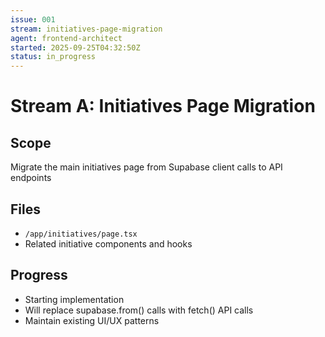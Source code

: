 ```yaml
---
issue: 001
stream: initiatives-page-migration
agent: frontend-architect
started: 2025-09-25T04:32:50Z
status: in_progress
---
```


# Stream A: Initiatives Page Migration

## Scope
Migrate the main initiatives page from Supabase client calls to API endpoints

## Files
- `/app/initiatives/page.tsx`
- Related initiative components and hooks

## Progress
- Starting implementation
- Will replace supabase.from() calls with fetch() API calls
- Maintain existing UI/UX patterns